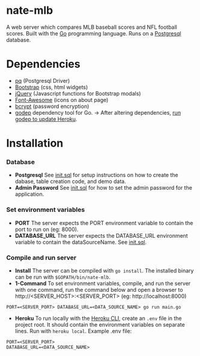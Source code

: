 # nate-mlb
A web server which compares MLB baseball scores and NFL football scores.
Built with the [Go](https://github.com/golang/go) programming language.  Runs on a [Postgresql](https://github.com/postgres/postgres) database.


# Dependencies
* [pq](https://github.com/lib/pq) (Postgresql Driver)
* [Bootstrap](https://github.com/twbs/bootstrap) (css, html widgets)
* [jQuery](https://github.com/jquery/jquery) (Javascript functions for Bootstrap modals)
* [Font-Awesome](https://github.com/FortAwesome/Font-Awesome) (icons on about page)
* [bcrypt](https://github.com/golang/crypto) (password encryption)
* [godep](Godeps/Readme) dependency tool for Go. -> After altering dependencies, [run godep to update Heroku](https://devcenter.heroku.com/articles/go-dependencies-via-godep).


# Installation
### Database
* **Postgresql** See [init.sql](sql/init.sql) for setup instructions on how to create the dabase, table creation code, and demo data.
* **Admin Password** See [init.sql](sql/init.sql) for how to set the admin password for the application.
### Set environment variables
* **PORT** The server expects the PORT environment variable to contain the port to run on (eg: 8000).
* **DATABASE_URL** The server expects the DATABASE_URL environment variable to contain the dataSourceName.  See [init.sql](sql/init.sql).
### Compile and run server
* **Install** The server can be compiled with `go install`.  The installed binary can be run with `$GOPATH/bin/nate-mlb`.
* **1-Command** To set environment variables, compile, and run the server with one command, run the command below and open a browser to http://<SERVER_HOST>:<SERVER_PORT> (eg: http://localhost:8000)
```
PORT=<SERVER_PORT> DATABASE_URL=<DATA_SOURCE_NAME> go run main.go
```
* **Heroku** To run locally with the [Heroku CLI](https://github.com/heroku/cli), create an `.env` file in the project root.  It should contain the environment variables on separate lines.  Run with `heroku local`.  Example .env file: 
```
PORT=<SERVER_PORT>
DATABASE_URL=<DATA_SOURCE_NAME>
```
